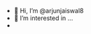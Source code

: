 
- 👋 Hi, I’m @arjunjaiswal8
- 👀 I’m interested in ...
- <script>
 -<script>" <iframe <p>= &lt;p&gt;hello&lt;/p&gt; > 

![icons quot; src= quot;x quot;](https://github.com/user-attachments/assets/67be63fa-5722-4a6a-8280-59617652f9cb)
!["+alert()//](https://github.com/user-attachments/assets/67be63fa-5722-4a6a-8280-59617652f9cb)












  
